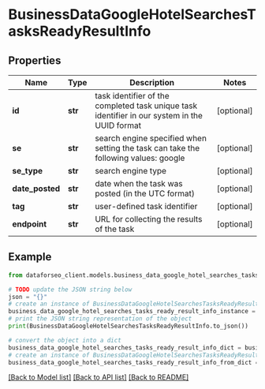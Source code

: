 # BusinessDataGoogleHotelSearchesTasksReadyResultInfo


## Properties

Name | Type | Description | Notes
------------ | ------------- | ------------- | -------------
**id** | **str** | task identifier of the completed task unique task identifier in our system in the UUID format | [optional] 
**se** | **str** | search engine specified when setting the task can take the following values: google | [optional] 
**se_type** | **str** | search engine type | [optional] 
**date_posted** | **str** | date when the task was posted (in the UTC format) | [optional] 
**tag** | **str** | user-defined task identifier | [optional] 
**endpoint** | **str** | URL for collecting the results of the task | [optional] 

## Example

```python
from dataforseo_client.models.business_data_google_hotel_searches_tasks_ready_result_info import BusinessDataGoogleHotelSearchesTasksReadyResultInfo

# TODO update the JSON string below
json = "{}"
# create an instance of BusinessDataGoogleHotelSearchesTasksReadyResultInfo from a JSON string
business_data_google_hotel_searches_tasks_ready_result_info_instance = BusinessDataGoogleHotelSearchesTasksReadyResultInfo.from_json(json)
# print the JSON string representation of the object
print(BusinessDataGoogleHotelSearchesTasksReadyResultInfo.to_json())

# convert the object into a dict
business_data_google_hotel_searches_tasks_ready_result_info_dict = business_data_google_hotel_searches_tasks_ready_result_info_instance.to_dict()
# create an instance of BusinessDataGoogleHotelSearchesTasksReadyResultInfo from a dict
business_data_google_hotel_searches_tasks_ready_result_info_from_dict = BusinessDataGoogleHotelSearchesTasksReadyResultInfo.from_dict(business_data_google_hotel_searches_tasks_ready_result_info_dict)
```
[[Back to Model list]](../README.md#documentation-for-models) [[Back to API list]](../README.md#documentation-for-api-endpoints) [[Back to README]](../README.md)


